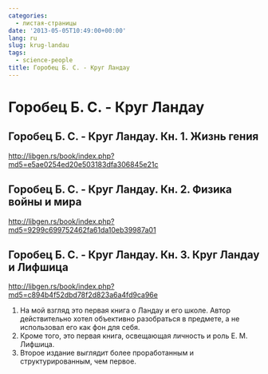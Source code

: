 ```yaml
---
categories:
  - листая-страницы
date: '2013-05-05T10:49:00+00:00'
lang: ru
slug: krug-landau
tags:
  - science-people
title: Горобец Б. С. - Круг Ландау
---
```


# Горобец Б. С. - Круг Ландау

<!--more-->

## Горобец Б. С. - Круг Ландау. Кн. 1. Жизнь гения

<http://libgen.rs/book/index.php?md5=e5ae0254ed20e503183dfa306845e21c>

## Горобец Б. С. - Круг Ландау. Кн. 2. Физика войны и мира

<http://libgen.rs/book/index.php?md5=9299c699752462fa61da10eb39987a01>

## Горобец Б. С. - Круг Ландау. Кн. 3. Круг Ландау и Лифшица

<http://libgen.rs/book/index.php?md5=c894b4f52dbd78f2d823a6a4fd9ca96e>

1. На мой взгляд это первая книга о Ландау и его школе. Автор действительно хотел объективно разобраться в предмете, а не использовал его как фон для себя.
2. Кроме того, это первая книга, освещающая личность и роль Е. М. Лифшица.
3. Второе издание выглядит более проработанным и структурированным, чем первое.